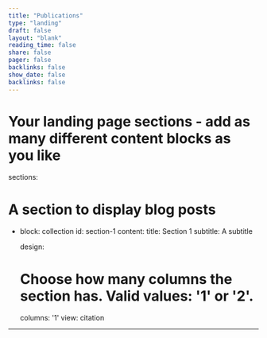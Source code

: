 ```yaml
---
title: "Publications"
type: "landing"
draft: false
layout: "blank"
reading_time: false
share: false
pager: false
backlinks: false
show_date: false
backlinks: false
---
```

# Your landing page sections - add as many different content blocks as you like
sections:
  # A section to display blog posts
  - block: collection
    id: section-1
    content:
      title: Section 1
      subtitle: A subtitle
    
    design:
      # Choose how many columns the section has. Valid values: '1' or '2'.
      columns: '1'
      view: citation

---